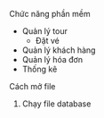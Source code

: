Chức năng phần mềm
- Quản lý tour
  + Đặt vé
- Quản lý khách hàng
- Quản lý hóa đơn
- Thống kê
  
Cách mở file
1) Chạy file database
